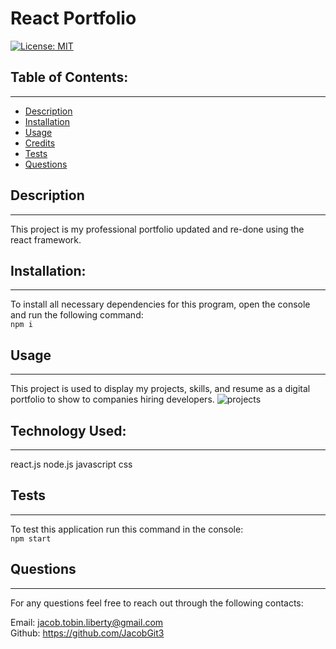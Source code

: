 
  # React Portfolio
  [![License: MIT](https://img.shields.io/badge/License-MIT-yellow.svg)](https://opensource.org/licenses/MIT)

  ## Table of Contents:

  ---
  * [Description](#description)
  * [Installation](#installation)  
  * [Usage](#usage)  
  * [Credits](#credits)    
  * [Tests](#tests)  
  * [Questions](#questions)  

  ## Description

  ---
  This project is my professional portfolio updated and re-done using the react framework.

  ## Installation:

  ---
  To install all necessary dependencies for this program,
  open the console and run the following command:  
  ```npm i```

  ## Usage

  ---
  This project is used to display my projects, skills, and resume as a digital portfolio to show to companies hiring developers.
  ![projects](src/components/assets/images/portfolio.png)

  ## Technology Used:

  ---
  react.js
  node.js 
  javascript 
  css 

  ## Tests

  ---
  To test this application run this command in the console:  
  ```npm start```

  ## Questions

  ---
  For any questions feel free to reach out through the following contacts:  

  Email: jacob.tobin.liberty@gmail.com  
  Github: https://github.com/JacobGit3  
  
